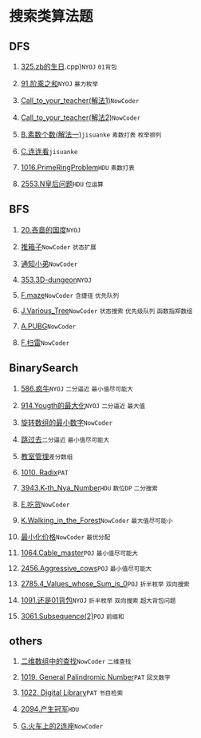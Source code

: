 # 搜索类算法题

## DFS

1. [325.zb的生日](https://github.com/faxinwang/OJ_NYOJ/blob/master/search/325.zb的生日.cpp).cpp)`NYOJ` `01背包`

2. [91.阶乘之和](https://github.com/faxinwang/OJ_NYOJ/blob/master/greedy/91.%E9%98%B6%E4%B9%98%E4%B9%8B%E5%92%8C.cpp)`NYOJ` `暴力枚举`

3. [Call_to_your_teacher(解法1)](https://github.com/faxinwang/OJ_NowCoder/blob/master/%E7%AB%9E%E8%B5%9B/2018%E5%B9%B4%E5%85%A8%E5%9B%BD%E5%A4%9A%E6%A0%A1%E7%AE%97%E6%B3%95%E5%AF%92%E5%81%87%E8%AE%AD%E7%BB%83%E8%90%A5%E7%BB%83%E4%B9%A0%E8%B5%9B/%E7%AC%AC%E5%9B%9B%E5%9C%BA/F.Call_to_your_teacher.cpp)`NowCoder`

4. [Call_to_your_teacher(解法2)](https://github.com/faxinwang/OJ_NowCoder/blob/master/%E7%AB%9E%E8%B5%9B/2018%E5%B9%B4%E5%85%A8%E5%9B%BD%E5%A4%9A%E6%A0%A1%E7%AE%97%E6%B3%95%E5%AF%92%E5%81%87%E8%AE%AD%E7%BB%83%E8%90%A5%E7%BB%83%E4%B9%A0%E8%B5%9B/%E7%AC%AC%E5%9B%9B%E5%9C%BA/F.Call_to_your_teacher2.cpp)`NowCoder`

5. [B.素数个数(解法一)](https://github.com/faxinwang/OJ_jisuanke/blob/master/contest/1215/B.素数个数(解法一).cpp)`jisuanke` `素数打表` `枚举排列`

6. [C.连连看](https://github.com/faxinwang/OJ_jisuanke/blob/master/contest/1215/C.连连看.cpp)`jisuanke`

7. [1016.PrimeRingProblem](https://github.com/faxinwang/OJ_HDU/blob/master/search/1016.PrimeRingProblem.cpp)`HDU` `素数打表`

8. [2553.N皇后问题](https://github.com/faxinwang/OJ_HDU/blob/master/search/2553.N皇后问题.cpp)`HDU` `位运算`

## BFS

1. [20.吝啬的国度](https://github.com/faxinwang/OJ_NYOJ/blob/master/search/20.吝啬的国度.cpp)`NYOJ`

2. [推箱子](https://github.com/faxinwang/OJ_NowCoder/blob/master/%E5%85%AC%E5%8F%B8%E7%9C%9F%E9%A2%98/2017%E7%BD%91%E6%98%93%E6%B8%B8%E6%88%8F%E9%9B%B7%E7%81%AB%E7%9B%98%E5%8F%A4%E5%AE%9E%E4%B9%A0%E7%94%9F%E6%8B%9B%E8%81%98%E7%AC%94%E8%AF%95%E7%9C%9F%E9%A2%98/3%E6%8E%A8%E7%AE%B1%E5%AD%90.cpp)`NowCoder` `状态扩展`

3. [通知小弟](https://github.com/faxinwang/OJ_NowCoder/blob/master/%E7%AB%9E%E8%B5%9B/2018%E5%B9%B4%E5%85%A8%E5%9B%BD%E5%A4%9A%E6%A0%A1%E7%AE%97%E6%B3%95%E5%AF%92%E5%81%87%E8%AE%AD%E7%BB%83%E8%90%A5%E7%BB%83%E4%B9%A0%E8%B5%9B/%E7%AC%AC%E5%9B%9B%E5%9C%BA/E.%E9%80%9A%E7%9F%A5%E5%B0%8F%E5%BC%9F.cpp)`NowCoder`

4. [353.3D-dungeon](https://github.com/faxinwang/OJ_NYOJ/blob/master/search/353.3D-dungeon.cpp)`NYOJ`

5. [F.maze](https://github.com/faxinwang/OJ_NowCoder/tree/master/竞赛/105/F.maze.cpp)`NowCoder` `含捷径` `优先队列`

6. [J.Various_Tree](https://github.com/faxinwang/OJ_NowCoder/tree/master/contest/106/J.Various_Tree.cpp)`NowCoder` `状态搜索` `优先级队列` `函数指郑数组`

7. [A.PUBG](https://github.com/faxinwang/OJ_NowCoder/tree/master/contest/118/A.PUBG.cpp)`NowCoder`

8. [F.扫雷](https://github.com/faxinwang/OJ_NowCoder/tree/master/contest/118/F.扫雷.cpp)`NowCoder`

## BinarySearch

1. [586.疯牛](https://github.com/faxinwang/OJ_NYOJ/blob/master/greedy/586.%E7%96%AF%E7%89%9B.cpp)`NYOJ` `二分逼近` `最小值尽可能大`

2. [914.Yougth的最大化](https://github.com/faxinwang/OJ_NYOJ/blob/master/greedy/914.Yougth%E7%9A%84%E6%9C%80%E5%A4%A7%E5%8C%96.cpp)`NYOJ` `二分逼近` `最大值`

3. [旋转数组的最小数字](https://github.com/faxinwang/OJ_NowCoder/blob/master/%E5%89%91%E6%8C%87offer%E7%BC%96%E7%A8%8B%E9%A2%98/6.%E6%97%8B%E8%BD%AC%E6%95%B0%E7%BB%84%E7%9A%84%E6%9C%80%E5%B0%8F%E6%95%B0%E5%AD%97.cpp)`NowCoder`

4. [跳过去](https://github.com/faxinwang/2017_summer_train/blob/master/1.%E4%BA%8C%E5%88%86-%E8%B7%B3%E8%BF%87%E5%8E%BB%20(10%E5%88%86).cpp)`二分逼近` `最小值尽可能大`

5. [教室管理](https://github.com/faxinwang/2017_summer_train/blob/master/2.%E4%BA%8C%E5%88%86-%E6%95%99%E5%AE%A4%E7%AE%A1%E7%90%86%20(10%E5%88%86).cpp)`差分数组`

6. [1010. Radix](https://github.com/faxinwang/OJ_PAT/blob/master/2%20advance/1-20/1010.%20Radix%20(25).cpp)`PAT`

7. [3943.K-th_Nya_Number](https://github.com/faxinwang/OJ_HDU/blob/master/dp/3943.K-th_Nya_Number.cpp)`HDU` `数位DP` `二分搜索`

8. [E.吃货](https://github.com/faxinwang/OJ_NowCoder/tree/master/竞赛/105/E.吃货.cpp)`NowCoder`

9. [K.Walking_in_the_Forest](https://github.com/faxinwang/OJ_NowCoder/tree/master/contest/106/K.Walking_in_the_Forest.cpp)`NowCoder` `最大值尽可能小`

10. [最小化价格](https://github.com/faxinwang/OJ_NowCoder/tree/master/contest/112/A(2).cpp)`NowCoder` `最优分配`

11. [1064.Cable_master](https://github.com/faxinwang/OJ_POJ/blob/master/search/1064.Cable_master.cpp)`POJ` `最小值尽可能大`

12. [2456.Aggressive_cows](https://github.com/faxinwang/OJ_POJ/blob/master/search/2456.Aggressive_cows.cpp)`POJ` `最小值尽可能大`

13. [2785.4_Values_whose_Sum_is_0](https://github.com/faxinwang/OJ_POJ/tree/master/search/2785.4_Values_whose_Sum_is_0.cpp)`POJ` `折半枚举` `双向搜索`

14. [1091.还是01背包](https://github.com/faxinwang/OJ_NYOJ/blob/master/search/1091.还是01背包.cpp)`NYOJ` `折半枚举` `双向搜索` `超大背包问题`

15. [3061.Subsequence(2)](https://github.com/faxinwang/OJ_POJ/blob/master/others/3061.Subsequence(2).cpp)`POJ` `前缀和`

## others

1. [二维数组中的查找](https://github.com/faxinwang/OJ_NowCoder/blob/master/%E5%89%91%E6%8C%87offer%E7%BC%96%E7%A8%8B%E9%A2%98/1.%E4%BA%8C%E7%BB%B4%E6%95%B0%E7%BB%84%E4%B8%AD%E7%9A%84%E6%9F%A5%E6%89%BE.cpp)`NowCoder` `二维查找`

2. [1019. General Palindromic Number](https://github.com/faxinwang/OJ_PAT/blob/master/2%20advance/1-20/1019.%20General%20Palindromic%20Number%20(20).cpp)`PAT` `回文数字`

3. [1022. Digital Library](https://github.com/faxinwang/OJ_PAT/blob/master/2%20advance/21%20-%2040/1022.%20Digital%20Library%20(30).cpp)`PAT` `书目检索`

4. [2094.产生冠军](https://github.com/faxinwang/OJ_HDU/blob/master/search/2094.产生冠军.cpp)`HDU`

5. [G.火车上的2连座](https://github.com/faxinwang/OJ_NowCoder/tree/master/contest/118/G.火车上的2连座.cpp)`NowCoder`